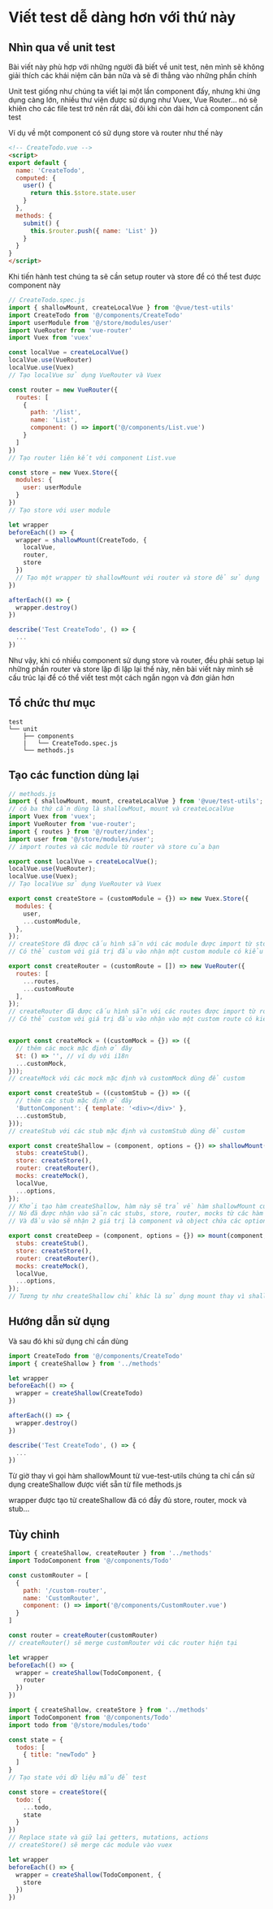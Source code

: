 # Viết test dễ dàng hơn với thứ này

## Nhìn qua về unit test

Bài viết này phù hợp với những người đã biết về unit test, nên mình sẽ không giải thích các khái niệm căn bản nữa và sẽ đi thẳng vào những phần chính

Unit test giống như chúng ta viết lại một lần component đấy, nhưng khi ứng dụng càng lớn, nhiều thư viện được sử dụng như Vuex, Vue Router... nó sẽ khiên cho các file test trở nên rất dài, đôi khi còn dài hơn cả component cần test

Ví dụ về một component có sử dụng store và router như thế này
``` html
<!-- CreateTodo.vue -->
<script>
export default {
  name: 'CreateTodo',
  computed: {
    user() {
      return this.$store.state.user
    }
  },
  methods: {
    submit() {
      this.$router.push({ name: 'List' })
    }
  }
}
</script>
```
Khi tiến hành test chúng ta sẽ cần setup router và store để có thể test được component này
``` javascript
// CreateTodo.spec.js
import { shallowMount, createLocalVue } from '@vue/test-utils'
import CreateTodo from '@/components/CreateTodo'
import userModule from '@/store/modules/user'
import VueRouter from 'vue-router'
import Vuex from 'vuex'

const localVue = createLocalVue()
localVue.use(VueRouter)
localVue.use(Vuex)
// Tạo localVue sử dụng VueRouter và Vuex

const router = new VueRouter({
  routes: [
    {
      path: '/list',
      name: 'List',
      component: () => import('@/components/List.vue')
    }
  ]
})
// Tạo router liên kết với component List.vue

const store = new Vuex.Store({
  modules: {
    user: userModule
  }
})
// Tạo store với user module

let wrapper
beforeEach(() => {
  wrapper = shallowMount(CreateTodo, {
    localVue,
    router,
    store
  })
  // Tạo một wrapper từ shallowMount với router và store để sử dụng
})

afterEach(() => {
  wrapper.destroy()
})

describe('Test CreateTodo', () => {
  ...
})
```
Như vậy, khi có nhiều component sử dụng store và router, đều phải setup lại những phần router và store lặp đi lặp lại thế này, nên bài viết này mình sẽ cấu trúc lại để có thể viết test một cách ngắn ngọn và đơn giản hơn
## Tổ chức thư mục
```
test
└── unit               
    ├── components
    |   └── CreateTodo.spec.js
    └── methods.js                 
```
## Tạo các function dùng lại
``` javascript
// methods.js
import { shallowMount, mount, createLocalVue } from '@vue/test-utils';
// có ba thứ cần dùng là shallowMout, mount và createLocalVue
import Vuex from 'vuex';
import VueRouter from 'vue-router';
import { routes } from '@/router/index';
import user from '@/store/modules/user';
// import routes và các module từ router và store của bạn

export const localVue = createLocalVue();
localVue.use(VueRouter);
localVue.use(Vuex);
// Tạo localVue sử dụng VueRouter và Vuex

export const createStore = (customModule = {}) => new Vuex.Store({
  modules: {
    user,
    ...customModule,
  },
});
// createStore đã được cấu hình sẵn với các module được import từ store của bạn 
// Có thể custom với giá trị đầu vào nhận một custom module có kiểu dữ liệu object, sẽ được merge với các module mặc định

export const createRouter = (customRoute = []) => new VueRouter({
  routes: [
    ...routes,
    ...customRoute
  ],
});
// createRouter đã được cấu hình sẵn với các routes được import từ router của bạn
// Có thể custom với giá trị đầu vào nhận vào một custom route có kiểu dữ liệu array chứ các object routes, sẽ được merge với các routes mặc định


export const createMock = ((customMock = {}) => ({
  // thêm các mock mặc định ở đây
  $t: () => '', // ví dụ với i18n
  ...customMock,
}));
// createMock với các mock mặc định và customMock dùng để custom

export const createStub = ((customStub = {}) => ({
  // thêm các stub mặc định ở đây
  'ButtonComponent': { template: '<div></div>' },
  ...customStub,
}));
// createStub với các stub mặc định và customStub dùng để custom

export const createShallow = (component, options = {}) => shallowMount(component, {
  stubs: createStub(),
  store: createStore(),
  router: createRouter(),
  mocks: createMock(),
  localVue,
  ...options,
});
// Khởi tạo hàm createShallow, hàm này sẽ trả về hàm shallowMount của vue-test-utils
// Nó đã được nhận vào sẵn các stubs, store, router, mocks từ các hàm bên trên
// Và đầu vào sẽ nhận 2 giá trị là component và object chứa các options như shallowMount 

export const createDeep = (component, options = {}) => mount(component, {
  stubs: createStub(),
  store: createStore(),
  router: createRouter(),
  mocks: createMock(),
  localVue,
  ...options,
});
// Tương tự như createShallow chỉ khác là sử dụng mount thay vì shallow

```
## Hướng dẫn sử dụng
Và sau đó khi sử dụng chỉ cần dùng

``` javascript
import CreateTodo from '@/components/CreateTodo'
import { createShallow } from '../methods'

let wrapper
beforeEach(() => {
  wrapper = createShallow(CreateTodo)
})

afterEach(() => {
  wrapper.destroy()
})

describe('Test CreateTodo', () => {
  ...
})
```
Từ giờ thay vì gọi hàm shallowMount từ vue-test-utils chúng ta chỉ cần sử dụng createShallow được viết sẵn từ file methods.js

wrapper được tạo từ createShallow đã có đầy đủ store, router, mock và stub...
## Tùy chỉnh 

``` javascript
import { createShallow, createRouter } from '../methods'
import TodoComponent from '@/components/Todo'

const customRouter = [
  {
    path: '/custom-router',
    name: 'CustomRouter',
    component: () => import('@/components/CustomRouter.vue')
  }
]

const router = createRouter(customRouter)
// createRouter() sẽ merge customRouter với các router hiện tại

let wrapper
beforeEach(() => {
  wrapper = createShallow(TodoComponent, {
    router
  })
})
```

``` javascript 
import { createShallow, createStore } from '../methods'
import TodoComponent from '@/components/Todo'
import todo from '@/store/modules/todo'

const state = {
  todos: [
    { title: "newTodo" }
  ]
}
// Tạo state với dữ liệu mẫu để test

const store = createStore({
  todo: { 
    ...todo, 
    state 
  }
})
// Replace state và giữ lại getters, mutations, actions
// createStore() sẽ merge các module vào vuex

let wrapper
beforeEach(() => {
  wrapper = createShallow(TodoComponent, {
    store
  })
})
```
